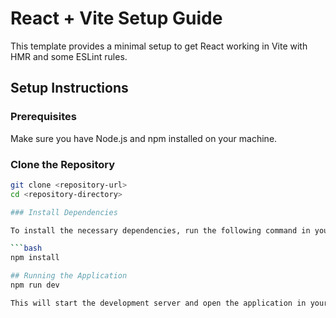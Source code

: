 # React + Vite Setup Guide

This template provides a minimal setup to get React working in Vite with HMR and some ESLint rules.

## Setup Instructions

### Prerequisites
Make sure you have Node.js and npm installed on your machine.

### Clone the Repository
```bash
git clone <repository-url>
cd <repository-directory>

### Install Dependencies

To install the necessary dependencies, run the following command in your terminal:

```bash
npm install

## Running the Application
npm run dev

This will start the development server and open the application in your default web browser.
